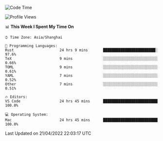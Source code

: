 <!--START_SECTION:waka-->
![Code Time](http://img.shields.io/badge/Code%20Time-1%2C256%20hrs%2033%20mins-blue)

![Profile Views](http://img.shields.io/badge/Profile%20Views-23-blue)

📊 **This Week I Spent My Time On** 

```text
⌚︎ Time Zone: Asia/Shanghai

💬 Programming Languages: 
Rust                     24 hrs 9 mins       ████████████████████████░   97.6% 
TeX                      9 mins              ░░░░░░░░░░░░░░░░░░░░░░░░░   0.66% 
TOML                     9 mins              ░░░░░░░░░░░░░░░░░░░░░░░░░   0.61% 
YAML                     7 mins              ░░░░░░░░░░░░░░░░░░░░░░░░░   0.52% 
Other                    7 mins              ░░░░░░░░░░░░░░░░░░░░░░░░░   0.51%

🔥 Editors: 
VS Code                  24 hrs 45 mins      █████████████████████████   100.0%

💻 Operating System: 
Mac                      24 hrs 45 mins      █████████████████████████   100.0%

```


 Last Updated on 21/04/2022 22:03:17 UTC
<!--END_SECTION:waka-->
